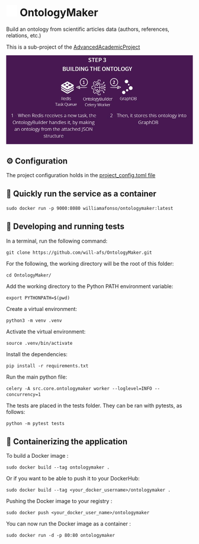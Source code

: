 # <img src="https://github.com/will-afs/AdvancedAcademicProject/blob/main/doc/Icons/OntologyMaker.png" width="30"> OntologyMaker

Build an ontology from scientific articles data (authors, references, relations, etc.)

This is a sub-project of the [AdvancedAcademicProject](https://github.com/will-afs/AdvancedAcademicProject/)

<img src="https://github.com/will-afs/AdvancedAcademicProject/blob/main/doc/Steps/Step%203%20-%20Building%20the%20ontology.JPG" width="700">

⚙️ Configuration
-----------------
The project configuration holds in the [project_config.toml file](https://github.com/will-afs/OntologyMaker/settings/project_config.toml)

🐇 Quickly run the service as a container
------------------------------------------

    sudo docker run -p 9000:8080 williamafonso/ontologymaker:latest

🧪 Developing and running tests
--------------------------------
In a terminal, run the following command:

    git clone https://github.com/will-afs/OntologyMaker.git

For the following, the working directory will be the root of this folder:

    cd OntologyMaker/
    
Add the working directory to the Python PATH environment variable:

    export PYTHONPATH=$(pwd)
    
Create a virtual environment:

    python3 -m venv .venv

Activate the virtual environment:
    
    source .venv/bin/activate
    
Install the dependencies:
    
    pip install -r requirements.txt

Run the main python file:

    celery -A src.core.ontologymaker worker --loglevel=INFO --concurrency=1

The tests are placed in the tests folder. They can be ran with pytests, as follows:

    python -m pytest tests

 🐋 Containerizing the application 
----------------------------------
To build a Docker image :

    sudo docker build --tag ontologymaker .
    
Or if you want to be able to push it to your DockerHub:

    sudo docker build --tag <your_docker_username>/ontologymaker .

Pushing the Docker image to your registry :

    sudo docker push <your_docker_user_name>/ontologymaker

You can now run the Docker image as a container :

    sudo docker run -d -p 80:80 ontologymaker
